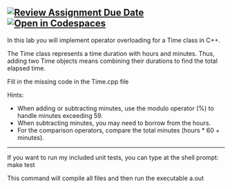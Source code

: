 [![Review Assignment Due Date](https://classroom.github.com/assets/deadline-readme-button-22041afd0340ce965d47ae6ef1cefeee28c7c493a6346c4f15d667ab976d596c.svg)](https://classroom.github.com/a/ZAEoKxFh)
[![Open in Codespaces](https://classroom.github.com/assets/launch-codespace-2972f46106e565e64193e422d61a12cf1da4916b45550586e14ef0a7c637dd04.svg)](https://classroom.github.com/open-in-codespaces?assignment_repo_id=18901116)
-------------------------------------------------------
In this lab you will implement operator overloading for a Time class in C++.

The Time class represents a time duration with hours and minutes. Thus, adding two Time objects means combining their durations to find the total elapsed time.

Fill in the missing code in the Time.cpp file

Hints:
- When adding or subtracting minutes, use the modulo operator (%) to handle minutes exceeding 59.
- When subtracting minutes, you may need to borrow from the hours.
- For the comparison operators, compare the total minutes (hours * 60 + minutes).

---------------------------------------------------------

 If you want to run my included unit tests, you can type at the shell prompt:
 make test
 
 This command will compile all files and then run the executable a.out
